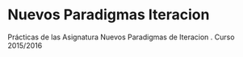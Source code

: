 # Nuevos Paradigmas Iteracion
Prácticas de las Asignatura Nuevos Paradigmas de Iteracion . Curso 2015/2016
